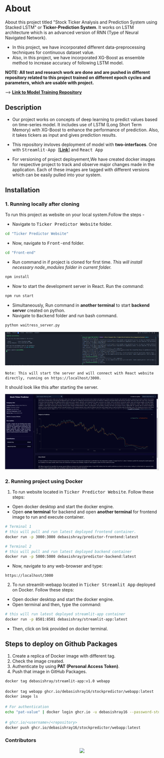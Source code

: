 # About

About this project titled "Stock Ticker Analysis and Prediction System using Stacked LSTM" or **Ticker-Prediction System**. It works on LSTM architecture which is an advanced version of RNN (Type of Neural Navigated Network).

- In this project, we have incorporated different data-preprocessing techniques for continuous dataset value.
- Also, in this project, we have incorporated XG-Boost as ensemble method to increase accuracy of following LSTM model.

**NOTE: All test and research work are done and are pushed in different repository related to this project trained on different epoch cycles and parameters, which are usable with project.**

--> **<a href="https://github.com/debasishray16/Stock-Prediction-Models"> Link to Model Training Repository</a>**

## Description

- Our project works on concepts of deep learning to predict values based on time-series model. It includes use of LSTM (Long Short Term Memory) with XG-Boost to enhance the performance of prediction. Also, it takes tickers as input and gives prediction results.

- This repository invloves deployment of model with **two-interfaces**.
One with <kbd> Streamlit-App </kbd>  [**[Link](https://ticker-prediction-app-tpa.streamlit.app/)**] and <kbd> React App </kbd>

- For versioning of project deployement,We have created docker images for respective project to track and observe major changes made in the application.
Each of these images are tagged with different versions which can be easily pulled into your system.

## Installation

### 1. Running locally after cloning

To run this project as website on your local system.Follow the steps -

- Navigate to <kbd>Ticker Predictor Website</kbd> folder.

```bash
cd "Ticker Predictor Website"
```

- Now, navigate to <kbd> Front-end</kbd> folder.

```bash
cd "Front-end"
```

- Run command in  if project is cloned for first time. *This will install necessary node_modules folder in current folder.*

```bash
npm install
```

- Now to start the development server in React. Run the command:

```bash
npm run start
```

- Simultaneously, Run command in **another terminal** to start **backend server** created on python.
- Navigate to <kbd> Backend</kbd> folder and run bash command.

```bash
python waitress_server.py
```

![terminal_Screenshot](assets/images/terminal_screenshot.png)

```text
Note: This will start the server and will connect with React website directly, running on https://localhost/3000.
```

It should look like this after starting the server.

![website_Preview](assets/images/Website_Preview.png)

### 2. Running project using Docker

1. To run website located in <kbd> Ticker Predictor Website</kbd>. Follow these steps:

- Open docker desktop and start the docker engine.
- Open **one terminal** for backend and open **another terminal** for frontend image to run and execute container.

```bash
# Terminal 1
# this will pull and run latest deployed frontend container.
docker run -p 3000:3000 debasishray/predictor-frontend:latest
```

```bash
# Terminal 2
# this will pull and run latest deployed backend container
docker run -p 5000:5000 debasishray/predictor-backend:latest
```

- Now, navigate to any web-browser and type:

```text
https://localhost/3000
```

2. To run streamlit-webapp located in <kbd> Ticker Streamlit App</kbd> deployed on Docker. Follow these steps:

- Open docker desktop and start the docker engine.
- Open terminal and then, type the command:

```bash
# this will run latest deployed streamlit-app container
docker run -p 8501:8501 debasishray/streamlit-app:latest
```

- Then, click on link provided on docker terminal.

## Steps to deploy on Github Packages

1. Create a replica of Docker image with different tag.
2. Check the image created.
3. Authenticate by using **PAT (Personal Access Token)**.
4. Push that image in GitHub Packages.

```bash
docker tag debasishray/streamlit-app:v1.0 webapp

docker tag webapp ghcr.io/debasishray16/stockpredictor/webapp:latest
docker image ls

# For authentication
echo "pat-value" | docker login ghcr.io -u debasishray16 --password-stdin

# ghcr.io/<username>/<repository>
docker push ghcr.io/debasishray16/stockpredictor/webapp:latest
```

### Contributors

<div align="center">
 <a href="https://github.com/debasishray16/StockPredictor/graphs/contributors">
   <img src="https://contrib.rocks/image?repo=debasishray16/StockPredictor" />
 </a>
</div>
